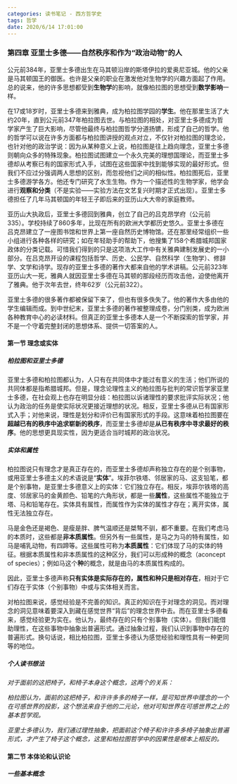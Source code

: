 ```yaml
---
categories: 读书笔记 - 西方哲学史
tags: 哲学
date: 2020/6/14 17:01:00
---
```


### 第四章 亚里士多德——自然秩序和作为“政治动物”的人

公元前384年，亚里士多德出生在马其顿沿岸的斯塔伊拉的爱奥尼亚城。他的父亲是马其顿国王的御医。也许是父亲的职业在激发他对生物学的兴趣方面起了作用。总的说来，他的许多思想都受到**生物学**的影响，就像柏拉图的思想受到**数学影响**一样。

在17或18岁时，亚里士多德来到雅典，成为柏拉图学园的**学生**。他在那里生活了大约20年，直到公元前347年柏拉图去世。与柏拉图的相处，对亚里士多德成为哲学家产生了巨大影响，尽管他最终与柏拉图哲学分道扬镳，形成了自己的哲学。他的哲学可以说在许多方面都与柏拉图讲授的观点对立，不仅针对柏拉图的理念论，也针对他的政治学说：因为从某种意义上说，柏拉图是往上趋向理念，亚里士多德则朝向众多的特殊现象。柏拉图试图建立一个永久完美的理想国理论，而亚里士多德却从考察已有的国家形式入手，试图在这些国家中找到能够实现的最好形式。但我们不应过分强调两人思想的区别，而忽视他们之间的相似性。柏拉图死后，亚里士多德游学各方。他还专门研究了水生生物。作为一个描述性的生物学家，他学会进行**观察和分类**（不是实验——实验方法在文艺复兴时期才正式出现）。亚里士多德担任了几年马其顿国的年轻王子即后来的亚历山大大帝的家庭教师。

亚历山大执政后，亚里士多德回到雅典，创立了自己的吕克昂学府（公元前335）。学校持续了860多年，比现在所有的欧洲大学都历史悠久。亚里士多德在吕克昂建立了一座图书馆和世界上第一座自然历史博物馆。还在那里经常组织一些小组进行各种各样的研究；如在年轻助手的帮助下，他搜集了158个希腊城邦国家政体的分类记载。可惜我们得到的只是这项浩大工作中有关雅典建制发展史的一小部分。在吕克昂开设的课程包括哲学、历史、公民学、自然科学（生物学）、修辞学、文学和诗学。现存的亚里士多德的著作大都来自他的学术讲稿。公元前323年亚历山大一死，雅典人就因亚里士多德在马其顿的那段经历而攻击他，迫使他离开了雅典。他于次年去世，终年62岁（公元前322）。

亚里士多德的很多著作都被保留下来了，但也有很多佚失了。他的著作大多由他的学生编辑而成。到中世纪末，亚里士多德的著作被整理成卷，分门别类，成为欧洲各种教育中心的必读材料。但真正的亚里士多德本人是一个不断探索的哲学家，并不是一个守着完整封闭的思想体系、提供一切答案的人。

<!--more-->

#### 第一节 理念或实体

##### 柏拉图和亚里士多德

亚里士多德和柏拉图都认为，人只有在共同体中才能过有意义的生活；他们所说的共同体都是指希腊城邦。但是，理念论理性主义的柏拉图与批判的常识哲学家亚里士多德，在社会观上也存在明显分歧：柏拉图以诉诸理性的要求批评实际状况；他认为政治的任务是使实际状况更接近理想的状况。相反，亚里士多德从已有国家形式入手；对他来说，理性是划分和评价已有国家形式的手段。这意味着柏拉图要在**超越已有的秩序中追求崭新的秩序**，而亚里士多德却是**从已有秩序中寻求最好的秩序**。他的思想更具现实性，因为更适合当时城邦的政治状况。

##### 实体和属性

柏拉图说只有理念才是真正存在的，而亚里士多德却声称独立存在的是个别事物，或用亚里士多德主义的术语说是“**实体**”。埃菲尔铁塔、邻居家的马、这支铅笔，都是个别事物，是亚里士多德意义上的实体：它们独立存在。相反，埃菲尔铁塔的高度、邻居家马的金黄颜色、铅笔的六角形状，都是一些**属性**，这些属性不能独立于塔、马和铅笔存在。实体具有属性，而属性作为实体的属性才存在；离开实体，属性无法独立存在。

马是金色还是褐色、是瘦是胖、脾气温顺还是桀骜不驯，都不重要。在我们考虑马的本质时，这些都是**非本质属性**。但另外有一些属性，是马之为马的特有属性，如马是哺乳动物，有四蹄等。这些属性可称为**本质属性**：它们体现了马的实体的特征。根据本质属性和非本质属性的这种区分，我们可以形成种的概念（aconcept of species）；例如马这个**种**的概念，就是由马的本质属性构成的。

因此，亚里士多德声称**只有实体是实际存在的，属性和种只是相对存在**，相对于它们存在于实体（个别事物）中或与实体相关而言。

对柏拉图来说，感觉经验是不完善的知识。真正的知识在于对理念的洞见。而对理念的洞见意味着要深入到藏在感觉世界“背后”的理念世界中去。而在亚里士多德看来，感觉经验更为实在。他认为，最终存在的只有个别事物（实体）。但我们能借助理性，在这些事物中抽象出普遍形式。通过抽象过程，我们认识到事物中存在的普遍形式。换句话说，相比柏拉图，亚里士多德认为感觉经验和理性具有一种更同等的地位。

##### *个人读书想法*

*对于面前的这把椅子，和椅子本身这个概念，这两个的关系：*

*柏拉图认为，面前的这把椅子，和许许多多的椅子一样，是可知世界中理念的一个在可感世界的投影，这个想法来自于他的二元论，他对可知世界在可感世界之上的基本哲学观。*

*亚里士多德认为，我们通过理性抽象，把面前这个椅子和许许多多椅子抽象出普遍形式，才产生了椅子这个概念，这里和柏拉图哲学中的因果性是根本上相反的。*

#### 第二节 本体论和认识论

##### 一些基本概念